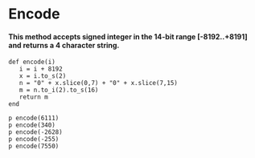 # Encode
#### This method accepts signed integer in the 14-bit range [-8192..+8191] and returns a 4 character string.
```
def encode(i)
   i = i + 8192
   x = i.to_s(2)
   n = "0" + x.slice(0,7) + "0" + x.slice(7,15)
   m = n.to_i(2).to_s(16)
   return m
end

p encode(6111)
p encode(340)
p encode(-2628)
p encode(-255)
p encode(7550)
```